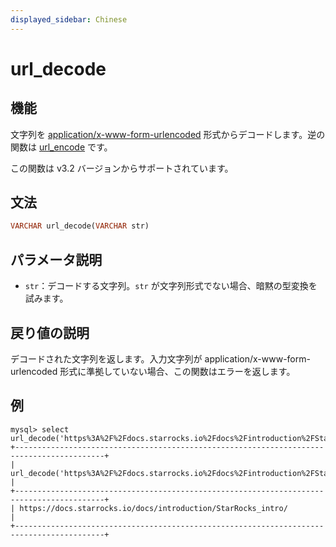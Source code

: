 ```yaml
---
displayed_sidebar: Chinese
---
```


# url_decode

## 機能

文字列を [application/x-www-form-urlencoded](https://www.w3.org/TR/html4/interact/forms.html#h-17.13.4.1) 形式からデコードします。逆の関数は [url_encode](./url_encode.md) です。

この関数は v3.2 バージョンからサポートされています。

## 文法

```haskell
VARCHAR url_decode(VARCHAR str)
```

## パラメータ説明

- `str`：デコードする文字列。`str` が文字列形式でない場合、暗黙の型変換を試みます。

## 戻り値の説明

デコードされた文字列を返します。入力文字列が application/x-www-form-urlencoded 形式に準拠していない場合、この関数はエラーを返します。

## 例

```plaintext
mysql> select url_decode('https%3A%2F%2Fdocs.starrocks.io%2Fdocs%2Fintroduction%2FStarRocks_intro%2F');
+------------------------------------------------------------------------------------------+
| url_decode('https%3A%2F%2Fdocs.starrocks.io%2Fdocs%2Fintroduction%2FStarRocks_intro%2F') |
+------------------------------------------------------------------------------------------+
| https://docs.starrocks.io/docs/introduction/StarRocks_intro/                             |
+------------------------------------------------------------------------------------------+
```
